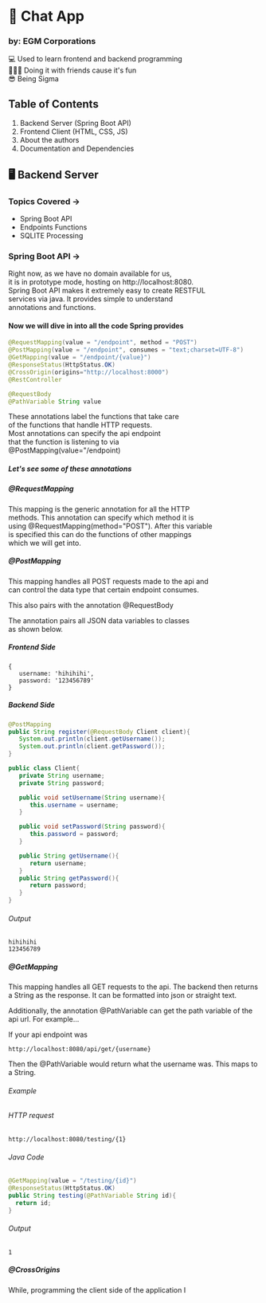 # 💬 Chat App 
### by: EGM Corporations

💻 Used to learn frontend and backend programming<br/>
🧑‍🤝‍🧑 Doing it with friends cause it's fun<br/>
😎 Being Sigma<br/>

## Table of Contents
1. Backend Server (Spring Boot API) <br/>
2. Frontend Client (HTML, CSS, JS) <br/>
3. About the authors <br/>
4. Documentation and Dependencies <br/>

## 🖥️ Backend Server

### Topics Covered ->
- Spring Boot API
- Endpoints Functions
- SQLITE Processing

### Spring Boot API ->

Right now, as we have no domain available for us, <br>
it is in prototype mode, hosting on http://localhost:8080. <br>
Spring Boot API makes it extremely easy to create RESTFUL <br>
services via java. It provides simple to understand <br>
annotations and functions. <br>

#### Now we will dive in into all the code Spring provides

```java
@RequestMapping(value = "/endpoint", method = "POST")
@PostMapping(value = "/endpoint", consumes = "text;charset=UTF-8")
@GetMapping(value = "/endpoint/{value}")
@ResponseStatus(HttpStatus.OK)
@CrossOrigin(origins="http://localhost:8000")
@RestController

@RequestBody
@PathVariable String value
```
These annotations label the functions that take care <br>
of the functions that handle HTTP requests. <br>
Most annotations can specify the api endpoint <br>
that the function is listening to via <br>
@PostMapping(value="/endpoint) <br>

##### Let's see some of these annotations

##### @RequestMapping

This mapping is the generic annotation for all the HTTP <br>
methods. This annotation can specify which method it is <br>
using @RequestMapping(method="POST"). After this variable <br>
is specified this can do the functions of other mappings<br>
which we will get into. <br>

##### @PostMapping

This mapping handles all POST requests made to the api and <br>
can control the data type that certain endpoint consumes. <br>

This also pairs with the annotation @RequestBody <br>

The annotation pairs all JSON data variables to classes <br>
as shown below. <br>

##### Frontend Side
```
{
   username: 'hihihihi',
   password: '123456789'
}
```
##### Backend Side
```java
@PostMapping
public String register(@RequestBody Client client){
   System.out.println(client.getUsername());
   System.out.println(client.getPassword());
}

public class Client{
   private String username;
   private String password;

   public void setUsername(String username){
      this.username = username;
   }

   public void setPassword(String password){
      this.password = password;
   }

   public String getUsername(){
      return username;
   }
   public String getPassword(){
      return password;
   }
}
```

###### Output

```
hihihihi
123456789
```

##### @GetMapping

This mapping handles all GET requests to the api. The 
backend then returns a String as the response. It can
be formatted into json or straight text.

Additionally, the annotation @PathVariable can get the 
path variable of the api url. For example...

If your api endpoint was 

```
http://localhost:8080/api/get/{username}

```
Then the @PathVariable would return what the username was. This
maps to a String.

###### Example

###### HTTP request
```
http://localhost:8080/testing/{1}
```
###### Java Code

``` java
@GetMapping(value = "/testing/{id}")
@ResponseStatus(HttpStatus.OK)
public String testing(@PathVariable String id){
  return id;
}

```
###### Output
```
1
```

##### @CrossOrigins

While, programming the client side of the application I 














        
              
